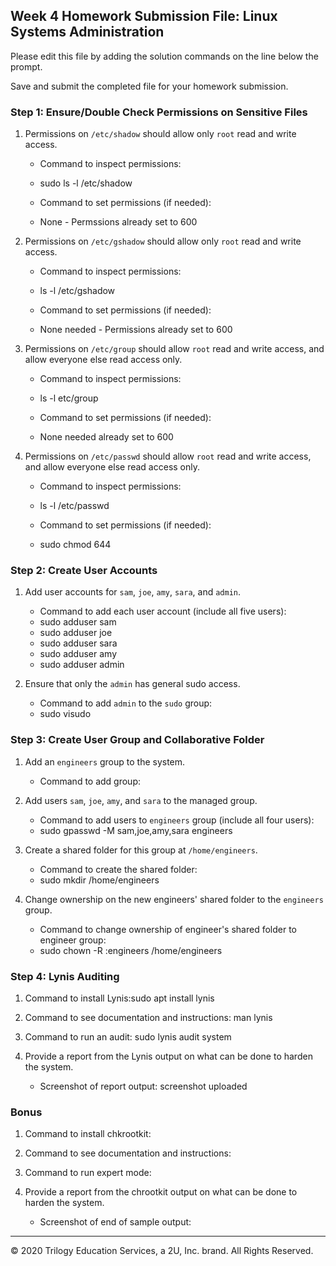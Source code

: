 ## Week 4 Homework Submission File: Linux Systems Administration

Please edit this file by adding the solution commands on the line below the prompt.

Save and submit the completed file for your homework submission.


### Step 1: Ensure/Double Check Permissions on Sensitive Files

1. Permissions on `/etc/shadow` should allow only `root` read and write access.

    - Command to inspect permissions: 
    - sudo ls -l /etc/shadow
    
    - Command to set permissions (if needed):
    - None - Permssions already set to 600

2. Permissions on `/etc/gshadow` should allow only `root` read and write access.

    - Command to inspect permissions:
    - ls -l /etc/gshadow

    - Command to set permissions (if needed):
    - None needed - Permissions already set to 600

3. Permissions on `/etc/group` should allow `root` read and write access, and allow everyone else read access only.

    - Command to inspect permissions: 
    - ls -l etc/group

    - Command to set permissions (if needed):
    - None needed already set to 600

4. Permissions on `/etc/passwd` should allow `root` read and write access, and allow everyone else read access only.

    - Command to inspect permissions:
    - ls -l /etc/passwd

    - Command to set permissions (if needed):
    - sudo chmod 644

### Step 2: Create User Accounts

1. Add user accounts for `sam`, `joe`, `amy`, `sara`, and `admin`.

    - Command to add each user account (include all five users):
    - sudo adduser sam
    - sudo adduser joe
    - sudo adduser sara
    - sudo adduser amy
    - sudo adduser admin 

2. Ensure that only the `admin` has general sudo access.

    - Command to add `admin` to the `sudo` group:
    - sudo visudo

### Step 3: Create User Group and Collaborative Folder

1. Add an `engineers` group to the system.

    - Command to add group:

2. Add users `sam`, `joe`, `amy`, and `sara` to the managed group.

    - Command to add users to `engineers` group (include all four users):
    - sudo gpasswd -M sam,joe,amy,sara engineers

3. Create a shared folder for this group at `/home/engineers`.

    - Command to create the shared folder:
    - sudo mkdir /home/engineers

4. Change ownership on the new engineers' shared folder to the `engineers` group.

    - Command to change ownership of engineer's shared folder to engineer group:
    - sudo chown -R :engineers /home/engineers

### Step 4: Lynis Auditing

1. Command to install Lynis:sudo apt install lynis

2. Command to see documentation and instructions: man lynis

3. Command to run an audit: sudo lynis audit system

4. Provide a report from the Lynis output on what can be done to harden the system.

    - Screenshot of report output: screenshot uploaded


### Bonus
1. Command to install chkrootkit:

2. Command to see documentation and instructions:

3. Command to run expert mode:

4. Provide a report from the chrootkit output on what can be done to harden the system.
    - Screenshot of end of sample output:

---
© 2020 Trilogy Education Services, a 2U, Inc. brand. All Rights Reserved.
